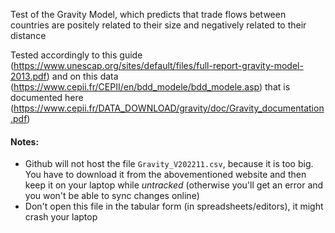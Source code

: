 
Test of the Gravity Model, which predicts that trade flows between countries are positely related to their size and negatively related to their distance

Tested accordingly to this guide (https://www.unescap.org/sites/default/files/full-report-gravity-model-2013.pdf) and on this data (https://www.cepii.fr/CEPII/en/bdd_modele/bdd_modele.asp) that is documented here (https://www.cepii.fr/DATA_DOWNLOAD/gravity/doc/Gravity_documentation.pdf)


#### Notes:
* Github will not host the file `Gravity_V202211.csv`, because it is too big. You have to download it from the abovementioned website and then keep it on your laptop while *untracked* (otherwise you'll get an error and you won't be able to sync changes online)
* Don't open this file in the tabular form (in spreadsheets/editors), it might crash your laptop
